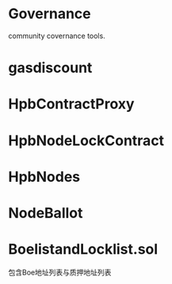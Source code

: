 # Governance
community covernance tools.

# gasdiscount

# HpbContractProxy

# HpbNodeLockContract

# HpbNodes

# NodeBallot


# BoelistandLocklist.sol
包含Boe地址列表与质押地址列表